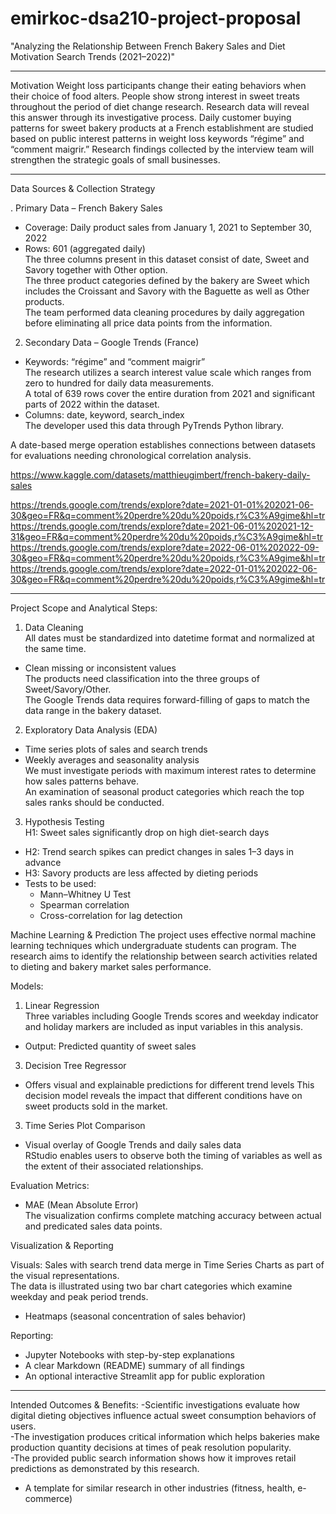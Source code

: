 # emirkoc-dsa210-project-proposal
"Analyzing the Relationship Between French Bakery Sales and Diet Motivation Search Trends (2021–2022)"
________________________________________
 Motivation
Weight loss participants change their eating behaviors when their choice of food alters. People show strong interest in sweet treats throughout the period of diet change research. Research data will reveal this answer through its investigative process. Daily customer buying patterns for sweet bakery products at a French establishment are studied based on public interest patterns in weight loss keywords “régime” and “comment maigrir.” Research findings collected by the interview team will strengthen the strategic goals of small businesses.
________________________________________
Data Sources & Collection Strategy

. Primary Data – French Bakery Sales  
- Coverage: Daily product sales from January 1, 2021 to September 30, 2022  
- Rows: 601 (aggregated daily)  
The three columns present in this dataset consist of date, Sweet and Savory together with Other option.  
The three product categories defined by the bakery are Sweet which includes the Croissant and Savory with the Baguette as well as Other products.  
The team performed data cleaning procedures by daily aggregation before eliminating all price data points from the information.


2. Secondary Data – Google Trends (France)  
- Keywords: “régime” and “comment maigrir”  
The research utilizes a search interest value scale which ranges from zero to hundred for daily data measurements.  
A total of 639 rows cover the entire duration from 2021 and significant parts of 2022 within the dataset.  
- Columns: date, keyword, search_index  
The developer used this data through PyTrends Python library.  

A date-based merge operation establishes connections between datasets for evaluations needing chronological correlation analysis.

https://www.kaggle.com/datasets/matthieugimbert/french-bakery-daily-sales

https://trends.google.com/trends/explore?date=2021-01-01%202021-06-30&geo=FR&q=comment%20perdre%20du%20poids,r%C3%A9gime&hl=tr
https://trends.google.com/trends/explore?date=2021-06-01%202021-12-31&geo=FR&q=comment%20perdre%20du%20poids,r%C3%A9gime&hl=tr
https://trends.google.com/trends/explore?date=2022-06-01%202022-09-30&geo=FR&q=comment%20perdre%20du%20poids,r%C3%A9gime&hl=tr
https://trends.google.com/trends/explore?date=2022-01-01%202022-06-30&geo=FR&q=comment%20perdre%20du%20poids,r%C3%A9gime&hl=tr
______________________________________
 Project Scope and Analytical Steps:
1. Data Cleaning  
All dates must be standardized into datetime format and normalized at the same time.  
- Clean missing or inconsistent values  
The products need classification into the three groups of Sweet/Savory/Other.  
The Google Trends data requires forward-filling of gaps to match the data range in the bakery dataset.

2. Exploratory Data Analysis (EDA)  
- Time series plots of sales and search trends  
- Weekly averages and seasonality analysis  
We must investigate periods with maximum interest rates to determine how sales patterns behave.  
An examination of seasonal product categories which reach the top sales ranks should be conducted.

3. Hypothesis Testing  
 H1: Sweet sales significantly drop on high diet-search days  
- H2: Trend search spikes can predict changes in sales 1–3 days in advance  
- H3: Savory products are less affected by dieting periods  
- Tests to be used:  
  - Mann–Whitney U Test  
  - Spearman correlation  
  - Cross-correlation for lag detection


Machine Learning & Prediction
The project uses effective normal machine learning techniques which undergraduate students can program. The research aims to identify the relationship between search activities related to dieting and bakery market sales performance.

Models:

1. Linear Regression  
Three variables including Google Trends scores and weekday indicator and holiday markers are included as input variables in this analysis.
- Output: Predicted quantity of sweet sales

3. Decision Tree Regressor  
- Offers visual and explainable predictions for different trend levels
  This decision model reveals the impact that different conditions have on sweet products sold in the market.

3. Time Series Plot Comparison  
- Visual overlay of Google Trends and daily sales data  
RStudio enables users to observe both the timing of variables as well as the extent of their associated relationships.

Evaluation Metrics:  
- MAE (Mean Absolute Error)  
The visualization confirms complete matching accuracy between actual and predicated sales data points.


Visualization & Reporting

Visuals:
Sales with search trend data merge in Time Series Charts as part of the visual representations.  
The data is illustrated using two bar chart categories which examine weekday and peak period trends.  
- Heatmaps (seasonal concentration of sales behavior)

Reporting:
- Jupyter Notebooks with step-by-step explanations  
- A clear Markdown (README) summary of all findings  
- An optional interactive Streamlit app for public exploration


________________________________________
Intended Outcomes & Benefits:
-Scientific investigations evaluate how digital dieting objectives influence actual sweet consumption behaviors of users.  
-The investigation produces critical information which helps bakeries make production quantity decisions at times of peak resolution popularity.  
-The provided public search information shows how it improves retail predictions as demonstrated by this research.  
- A template for similar research in other industries (fitness, health, e-commerce)

